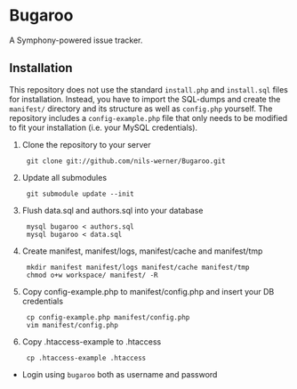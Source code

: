 Bugaroo
=======

A Symphony-powered issue tracker.

Installation
------------

This repository does not use the standard `install.php` and `install.sql` files for installation. Instead, you have to import the SQL-dumps and create the `manifest/` directory and its structure as well as `config.php` yourself. The repository includes a `config-example.php` file that only needs to be modified to fit your installation (i.e. your MySQL credentials).

 1. Clone the repository to your server
   
         git clone git://github.com/nils-werner/Bugaroo.git
 
 2. Update all submodules
   
         git submodule update --init
 
 3. Flush data.sql and authors.sql into your database
   
         mysql bugaroo < authors.sql
         mysql bugaroo < data.sql
 
 4. Create manifest, manifest/logs, manifest/cache and manifest/tmp
   
         mkdir manifest manifest/logs manifest/cache manifest/tmp
         chmod o+w workspace/ manifest/ -R
 
 5. Copy config-example.php to manifest/config.php and insert your DB credentials
   
         cp config-example.php manifest/config.php
         vim manifest/config.php
 
 6. Copy .htaccess-example to .htaccess
   
         cp .htaccess-example .htaccess
 
 - Login using `bugaroo` both as username and password
